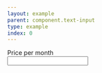 ```yaml
---
layout: example
parent: component.text-input
type: example
index: 0
---
```


<div>
    <label class="ds_label" for="textinputCurrency">Price per month</label>
    <div class="ds_currency-wrapper" data-symbol="$">
        <input class="ds_input  ds_input--fixed-4" type="text" id="textinputCurrency" data-form="textinput-price-per-month" />
    </div>
</div>
